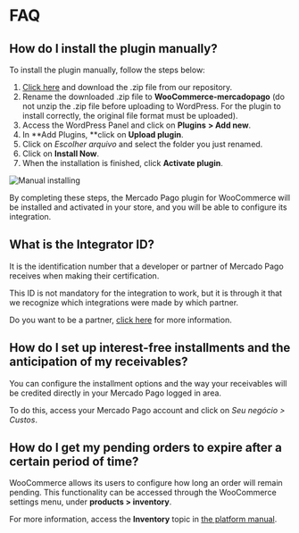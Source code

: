 # FAQ

## How do I install the plugin manually?

To install the plugin manually, follow the steps below: 


1. [Click here](https://github.com/mercadopago/cart-woocommerce/archive/master.zip) and download the .zip file from our repository.
2. Rename the downloaded .zip file to **WooCommerce-mercadopago** (do not unzip the .zip file before uploading to WordPress. For the plugin to install correctly, the original file format must be uploaded).
3. Access the WordPress Panel and click on **Plugins** **> Add new**.
4. In **Add Plugins, **click on **Upload plugin**.
5. Click on _Escolher arquivo_ and select the folder you just renamed.
6. Click on **Install Now**.
7. When the installation is finished, click **Activate plugin**.

![Manual installing](/images/woocomerce/en_manual_installing.gif)

By completing these steps, the Mercado Pago plugin for WooCommerce will be installed and activated in your store, and you will be able to configure its integration.

## What is the Integrator ID?

It is the identification number that a developer or partner of Mercado Pago receives when making their certification. 

This ID is not mandatory for the integration to work, but it is through it that we recognize which integrations were made by which partner.

Do you want to be a partner, [click here](https://www.mercadopago.com.br/developers/pt/developer-program#dev-program-benefits) for more information.

## How do I set up interest-free installments and the anticipation of my receivables?

You can configure the installment options and the way your receivables will be credited directly in your Mercado Pago logged in area. 

To do this, access your Mercado Pago account and click on _Seu negócio > Custos_.

## How do I get my pending orders to expire after a certain period of time?

WooCommerce allows its users to configure how long an order will remain pending. This functionality can be accessed through the WooCommerce settings menu, under  **products > inventory**. 

For more information, access the **Inventory** topic in [the platform manual](https://docs.woocommerce.com/document/perguntas-frequentes-sobre-reservas/).